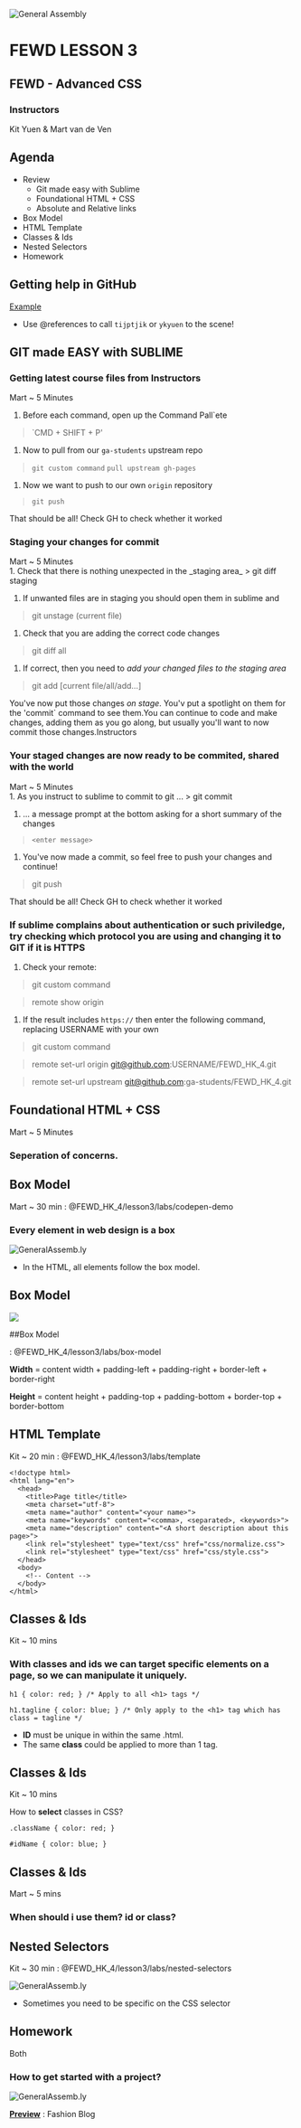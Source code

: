 ![General Assembly](../assets/images/ga.png)
# FEWD LESSON 3

## FEWD - Advanced CSS

### Instructors
Kit Yuen & Mart van de Ven 



## Agenda

* Review
  * Git made easy with Sublime  
  * Foundational HTML + CSS
  * Absolute and Relative links
* Box Model
* HTML Template
* Classes & Ids
* Nested Selectors
* Homework



## Getting help in GitHub

[Example](https://github.com/cindyyen/FEWD_HK_3/commit/6d12cdf9a541f250deadf8684e4b1d9dacb15b25)

* Use @references to call `tijptjik` or `ykyuen` to the scene!



## GIT made EASY with SUBLIME



### Getting latest course files from Instructors
<aside class="notes">Mart ~ 5 Minutes</aside>

1. Before each command, open up the Command Pall`ete
> `CMD + SHIFT + P'
1. Now to pull from our `ga-students` upstream repo
> `git custom command`
  > `pull upstream gh-pages`
1. Now we want to push to our own `origin` repository
> `git push`

That should be all! Check GH to check whether it worked



### Staging your changes for commit
<aside class="notes">Mart ~ 5 Minutes</aside>
1. Check that there is nothing unexpected in the _staging area_
> git diff staging

1. If unwanted files are in staging you should open them in sublime and
> git unstage (current file)

1. Check that you are adding the correct code changes
> git diff all

1. If correct, then you need to _add your changed files to the staging area_
> git add [current file/all/add...]

You've now put those changes _on stage_. You'v put a spotlight on them for the 'commit` command to see them.You can continue to code and make changes, adding them as you go along, but usually you'll want to now commit those changes.Instructors



### Your staged changes are now ready to be commited, shared with the world
<aside class="notes">Mart ~ 5 Minutes</aside>
1.  As you instruct to sublime to commit to git ...
> git commit

1. ... a message prompt at the bottom asking for a short summary of the changes
> `<enter message>`

1. You've now made a commit, so feel free to push your changes and continue!
> git push

That should be all! Check GH to check whether it worked



### If sublime complains about authentication or such priviledge, try checking which protocol you are using and changing it to GIT if it is HTTPS
<aside class="noted"></aside>

1. Check your remote:
> git custom command

> remote show origin

1. If the result includes `https://` then enter the following command, replacing USERNAME with your own

> git custom command

> remote set-url origin git@github.com:USERNAME/FEWD_HK_4.git 

> remote set-url upstream git@github.com:ga-students/FEWD_HK_4.git 



## Foundational HTML + CSS
<aside class="notes">Mart ~ 5 Minutes</aside>

### Seperation of concerns.



## Box Model
<aside class="notes">Mart ~ 30 min : @FEWD_HK_4/lesson3/labs/codepen-demo</aside>

### Every element in web design is a box
![GeneralAssemb.ly](../assets/images/icons/code_along.png)

* In the HTML, all elements follow the box model.



## Box Model
<aside class="notes"></aside>

![](http://www.mandalatv.net/itp/drivebys/css/lib/img/box_model.gif)



##Box Model

<aside class="notes"> : @FEWD_HK_4/lesson3/labs/box-model</aside>

**Width** = content width + padding-left + padding-right + border-left + border-right

**Height** = content height + padding-top + padding-bottom + border-top + border-bottom



## HTML Template
<aside class="notes"> Kit ~ 20 min : @FEWD_HK_4/lesson3/labs/template</aside>

```
<!doctype html>
<html lang="en">
  <head>
    <title>Page title</title>
    <meta charset="utf-8">
    <meta name="author" content="<your name>">
    <meta name="keywords" content="<comma>, <separated>, <keywords>">
    <meta name="description" content="<A short description about this page>">
    <link rel="stylesheet" type="text/css" href="css/normalize.css">
    <link rel="stylesheet" type="text/css" href="css/style.css">
  </head>
  <body>
    <!-- Content -->
  </body>
</html>
```



## Classes & Ids
<aside class="notes">Kit ~ 10 mins</aside>

### With classes and ids we can target specific elements on a page, so we can manipulate it uniquely.
```
h1 { color: red; } /* Apply to all <h1> tags */

h1.tagline { color: blue; } /* Only apply to the <h1> tag which has class = tagline */
```

* **ID** must be unique in within the same .html.
* The same **class** could be applied to more than 1 tag.



## Classes & Ids
<aside class="notes">Kit ~ 10 mins</aside>

How to __select__ classes in CSS?

```
.className { color: red; }

#idName { color: blue; }
```



## Classes & Ids
<aside class="notes">Mart ~ 5 mins</aside>

### When should i use them? id or class?



## Nested Selectors
<aside class="notes">Kit ~ 30 min : @FEWD_HK_4/lesson3/labs/nested-selectors</aside>

![GeneralAssemb.ly](../assets/images/icons/code_along.png)

* Sometimes you need to be specific on the CSS selector



## Homework
<aside class="notes">Both</aside>

### How to get started with a project?

![GeneralAssemb.ly](../assets/images/icons/exercise_icon_md.png)

**[Preview](http://ga-students.github.io/FEWD_HK_4/lesson3/labs/fashion_blog_part1/Fashion_Blog.png)** : Fashion Blog